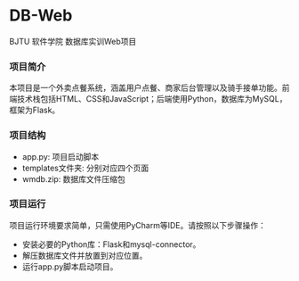 # DB-Web
BJTU 软件学院 数据库实训Web项目
### 项目简介
本项目是一个外卖点餐系统，涵盖用户点餐、商家后台管理以及骑手接单功能。前端技术栈包括HTML、CSS和JavaScript；后端使用Python，数据库为MySQL，框架为Flask。
### 项目结构
- app.py: 项目启动脚本
- templates文件夹: 分别对应四个页面
- wmdb.zip: 数据库文件压缩包
### 项目运行
项目运行环境要求简单，只需使用PyCharm等IDE。请按照以下步骤操作：
- 安装必要的Python库：Flask和mysql-connector。
- 解压数据库文件并放置到对应位置。
- 运行app.py脚本启动项目。
